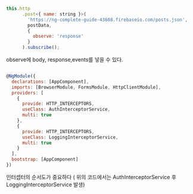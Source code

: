 ```js
this.http
      .post<{ name: string }>(
        'https://ng-complete-guide-43608.firebaseio.com/posts.json',
        postData,
        {
          observe: 'response'
        }
      ).subscribe();
```
observe에 body, response,events를 넣을 수 있다.

```js

@NgModule({
  declarations: [AppComponent],
  imports: [BrowserModule, FormsModule, HttpClientModule],
  providers: [
    {
      provide: HTTP_INTERCEPTORS,
      useClass: AuthInterceptorService,
      multi: true
    },
    {
      provide: HTTP_INTERCEPTORS,
      useClass: LoggingInterceptorService,
      multi: true
    }
  ],
  bootstrap: [AppComponent]
})
```
인터셉터의 순서도가 중요하다 ( 위의 코드에서는 AuthInterceptorService 후 LoggingInterceptorService 발생)
